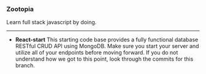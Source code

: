 ### Zootopia

Learn full stack javascript by doing.

----

* __React-start__ This starting code base provides a fully functional database RESTful CRUD API using MongoDB. Make sure you start your server and utilize all of your endpoints before moving forward. If you do not understand how we got to this point, look through the commits for this branch.
